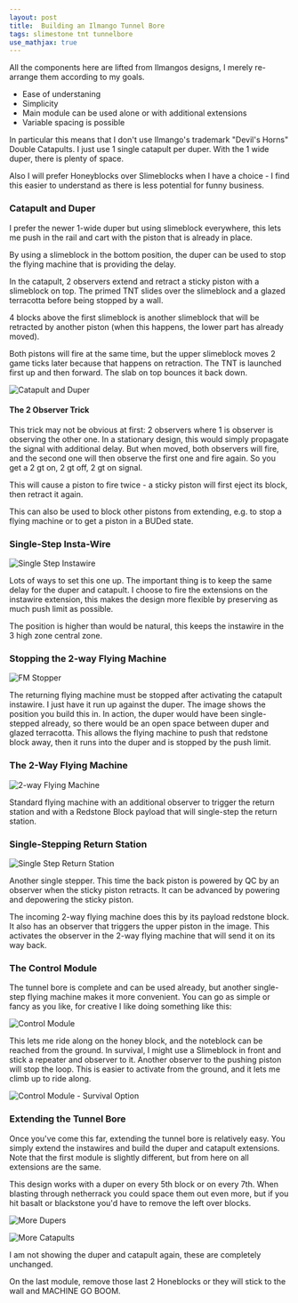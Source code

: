 ```yaml
---
layout: post
title:  Building an Ilmango Tunnel Bore
tags: slimestone tnt tunnelbore
use_mathjax: true
---
```


All the components here are lifted from Ilmangos designs,  I merely re-arrange them
according to my goals.

* Ease of understaning
* Simplicity
* Main module can be used alone or with additional extensions
* Variable spacing is possible

In particular this means that I don't use Ilmango's trademark
"Devil's Horns" Double Catapults.  I just use 1 single catapult
per duper.  With the 1 wide duper, there is plenty of space.

Also I will prefer Honeyblocks over Slimeblocks when I have a choice -
I find this easier to understand as there is less potential for
funny business.

### Catapult and Duper

I prefer the newer 1-wide duper but using slimeblock
everywhere, this lets me push in the rail and cart with the piston
that is already in place.

By using a slimeblock in the bottom position,
the duper can be used to stop the flying machine
that is providing the delay.

In the catapult, 2 observers extend and retract a sticky piston with a slimeblock
on top.  The primed TNT slides over the slimeblock and
a glazed terracotta before being stopped by a wall.

4 blocks above the first slimeblock is another slimeblock
that will be retracted by another piston (when this happens,
the lower part has already moved).

Both pistons will fire at the same time, but the upper slimeblock moves 2 game ticks
later because that happens on retraction.  The TNT is launched
first up and then forward. The slab on top bounces it back down.

![Catapult and Duper](/random-minecraft/assets/ilmango-tunnel-bore/catapult-and-duper.jpg)


#### The 2 Observer Trick

This trick may not be obvious at first:  2 observers
where 1 is observer is observing the other one.  In a stationary design,
this would simply propagate the signal with additional delay.
But when moved, both observers will fire, and the second one will then observe
the first one and fire again.  So you get a 2 gt on, 2 gt off, 2 gt on signal.

This will cause a piston to fire twice - a sticky piston will
first eject its block, then retract it again.

This can also be used to block other pistons from extending,
e.g. to stop a flying machine or to get a piston in a BUDed state.



### Single-Step Insta-Wire

![Single Step Instawire](/random-minecraft/assets/ilmango-tunnel-bore/single-step-instawire.jpg)

Lots of ways to set this one up.  The important thing is to keep the same delay for
the duper and catapult.  I choose to fire the extensions on the instawire extension,
this makes the design more flexible by preserving as much push limit as possible.

The position is higher than would be natural, this keeps the instawire in the 3 high zone
central zone.

### Stopping the 2-way Flying Machine

![FM Stopper](/random-minecraft/assets/ilmango-tunnel-bore/fm-stopper.jpg)

The returning flying machine must be stopped after activating the catapult instawire.
I just have it run up against the duper.  The image shows the position you build this in.
In action, the duper would have been single-stepped already, so there would be an open
space between duper and glazed terracotta.  This allows the flying machine to push
that redstone block away, then it runs into the duper and is stopped by the push limit.


### The 2-Way Flying Machine

![2-way Flying Machine](/random-minecraft/assets/ilmango-tunnel-bore/2-way-fm.jpg)

Standard flying machine with an additional observer to trigger the return station
and with a Redstone Block payload that will single-step the return station.

### Single-Stepping Return Station

![Single Step Return Station](/random-minecraft/assets/ilmango-tunnel-bore/return-station.jpg)

Another single stepper.  This time the back piston is powered
by QC by an observer when the sticky piston retracts.  It can
be advanced by powering and depowering the sticky piston.

The incoming 2-way flying machine does this by its payload redstone block.
It also has an observer that triggers the upper piston in the image.
This activates the observer in the 2-way flying machine that
will send it on its way back.


### The Control Module

The tunnel bore is complete and can be used already, but another single-step
flying machine makes it more convenient.  You can go as simple or fancy
as you like, for creative I like doing something like this:

![Control Module](/random-minecraft/assets/ilmango-tunnel-bore/control-module.jpg)

This lets me ride along on the honey block, and the noteblock can be reached from
the ground.  In survival, I might use a Slimeblock in front and stick a
repeater and observer to it.  Another observer to the pushing piston will stop 
the loop.  This is easier to activate from the ground, and it lets me climb
up to ride along.

![Control Module - Survival Option](/random-minecraft/assets/ilmango-tunnel-bore/control-module-survival.jpg)

### Extending the Tunnel Bore

Once you've come this far, extending the tunnel bore is relatively easy.
You simply extend the instawires and build the duper and catapult
extensions.  Note that the first module is slightly different,
but from here on all extensions are the same.

This design works with a duper on every 5th block or on every 7th.
When blasting through netherrack you could space them out even more,
but if you hit basalt or blackstone you'd have to remove the left over blocks.

![More Dupers](/random-minecraft/assets/ilmango-tunnel-bore/more-dupers.jpg)

![More Catapults](/random-minecraft/assets/ilmango-tunnel-bore/more-catapults.jpg)

I am not showing the duper and catapult again, these are completely unchanged.

On the last module, remove those last 2 Honeblocks or they will stick
to the wall and MACHINE GO BOOM.


